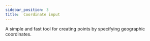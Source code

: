 ```yaml
---
sidebar_position: 3
title:  Coordinate input
---
```


A simple and fast tool for creating points by specifying geographic coordinates.